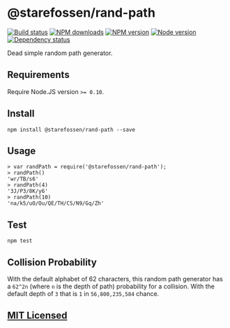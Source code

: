 # @starefossen/rand-path

[![Build status](https://img.shields.io/wercker/ci/55dc258586a50fca220ae773.svg "Build status")](https://app.wercker.com/project/bykey/2df0989284b71b22b33a3bd0555f445a)
[![NPM downloads](https://img.shields.io/npm/dm/@starefossen/rand-path.svg "NPM downloads")](https://www.npmjs.com/package/@starefossen/rand-path)
[![NPM version](https://img.shields.io/npm/v/@starefossen/rand-path.svg "NPM version")](https://www.npmjs.com/package/@starefossen/rand-path)
[![Node version](https://img.shields.io/node/v/@starefossen/rand-path.svg "Node version")](https://www.npmjs.com/package/@starefossen/rand-path)
[![Dependency status](https://img.shields.io/david/Starefossen/node-rand-path.svg "Dependency status")](https://david-dm.org/Starefossen/node-rand-path)

Dead simple random path generator.

## Requirements

Require Node.JS version `>= 0.10`.

## Install

```
npm install @starefossen/rand-path --save
```

## Usage

```
> var randPath = require('@starefossen/rand-path');
> randPath()
'wr/TB/s6'
> randPath(4)
'3J/P3/8K/y6'
> randPath(10)
'na/k5/uO/Ou/QE/TH/CS/N9/Gq/Zh'
```

## Test

```
npm test
```

## Collision Probability

With the default alphabet of 62 characters, this random path generator has a
`62^2n` (where `n` is the depth of path) probability for a collision. With the
default depth of `3` that is `1` in `56,800,235,584` chance.

## [MIT Licensed](https://github.com/Starefossen/node-rand-path/blob/master/LICENSE)
